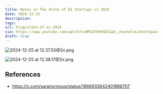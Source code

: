 ```yaml
---
title: Notes on The State of AI Startups in 2024
date: 2024-12-25
description: 
tags: 
url: blog/state-of-ai-2024
via: https://www.youtube.com/watch?v=HM1d7kMebEI&ab_channel=LatentSpace
draft: true
---
```

![2024-12-25 at 12.37.50@2x.png](https://images.nesin.io/qblog/AIEngineerGuide/images/2024-12/2024-12-25-at-12.37.50-at-2x.png)

![2024-12-25 at 12.38.17@2x.png](https://images.nesin.io/qblog/AIEngineerGuide/images/2024-12/2024-12-25-at-12.38.17-at-2x.png)


## References
- https://x.com/saranormous/status/1866933642401886707